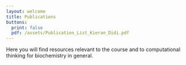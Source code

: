 ```yaml
---
layout: welcome
title: Publications
buttons:
  print: false
  pdf: /assets/Publication_List_Kieran_Didi.pdf
---
```

Here you will find resources relevant to the course and to computational thinking for biochemistry in general.